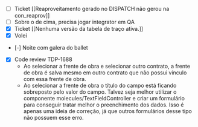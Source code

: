 
- [ ] Ticket [[Reaproveitamento gerado no DISPATCH não gerou na con_reaprov]]
- [ ] Sobre o de cima, precisa jogar integrator em QA
- [x] Ticket [[Nenhuma versão da tabela de traço ativa.]]
- [x] Volei
- [-] Noite com galera do ballet
- [x] Code review TDP-1688
	- Ao selecionar a frente de obra e selecionar outro contrato, a frente de obra é salva mesmo em outro contrato que não possui vínculo com essa frente de obra.
	- Ao selecionar a frente de obra o título do campo está ficando sobreposto pelo valor do campo. Talvez seja melhor utilizar o componente molecules/TextFieldController e criar um formulário para conseguir tratar melhor o preenchimento dos dados. Isso é apenas uma ideia de correção, já que outros formulários desse tipo não possuem esse erro.
